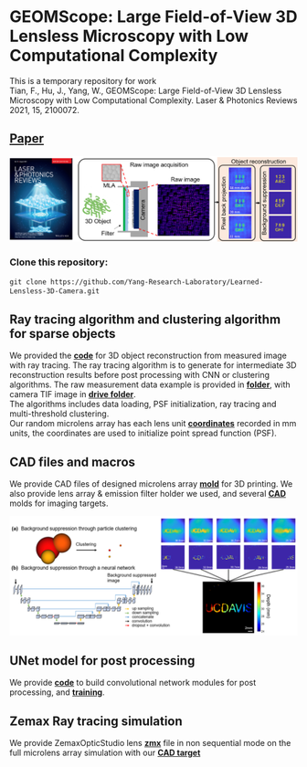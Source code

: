 # GEOMScope: Large Field-of-View 3D Lensless Microscopy with Low Computational Complexity
This is a temporary repository for work <br />
Tian, F., Hu, J., Yang, W., GEOMScope: Large Field-of-View 3D Lensless Microscopy with Low Computational Complexity. Laser & Photonics Reviews 2021, 15, 2100072.
## [Paper](https://onlinelibrary.wiley.com/doi/full/10.1002/lpor.202100072)
![Diagram of geomscope](https://github.com/Fengshub/GEOMScope/blob/master/imgs/imager_schematic2.png)
### Clone this repository:
```
git clone https://github.com/Yang-Research-Laboratory/Learned-Lensless-3D-Camera.git
```

## Ray tracing algorithm and clustering algorithm for sparse objects
We provided the [**code**](https://github.com/Fengshub/GEOMScope/blob/master/ray_tracing.m) for 3D object reconstruction from measured image with ray tracing. The ray tracing algorithm is to generate for intermediate 3D reconstruction results before post processing with CNN or clustering algorithms. 
The raw measurement data example is provided in [**folder**](https://github.com/Fengshub/GEOMScope/blob/master/data/rawdata.mat), with camera TIF image in [**drive folder**](https://drive.google.com/file/d/1g8AMWo8S9XkrMhYhekwzK4__OOIc8-9L/view?usp=drive_link). <br />
The algorithms includes data loading, PSF initialization, ray tracing and multi-threshold clustering. <br />
Our random microlens array has each lens unit [**coordinates**](https://github.com/Fengshub/GEOMScope/blob/master/acoordinate.m) recorded in mm units, the coordinates are used to initialize point spread function (PSF).

## CAD files and macros
We provide CAD files of designed microlens array [**mold**](https://drive.google.com/file/d/1RoEhVsZKAH5rszAVYK7zxNvhVvGT_JkV/view?usp=sharing) for 3D printing.
We also provide lens array & emission filter holder we used, and several [**CAD**](https://github.com/Fengshub/GEOMScope/tree/master/CAD) molds for imaging targets.

![postprocessing algorithm](https://github.com/Fengshub/GEOMScope/blob/master/imgs/postprocessing%20algorithm.PNG)
## UNet model for post processing
We provide [**code**](https://github.com/Fengshub/GEOMScope/blob/master/unet.py) to build convolutional network modules for post processing, and [**training**](https://github.com/Fengshub/GEOMScope/blob/master/traindata.py).

## Zemax Ray tracing simulation
We provide ZemaxOpticStudio lens [**zmx**](https://github.com/Fengshub/GEOMScope/blob/master/Zemax/lensarray_nsq.zmx) file in non sequential mode on the full microlens array simulation with our [**CAD target**](https://github.com/Fengshub/GEOMScope/blob/master/CAD/letter_v4.step)
